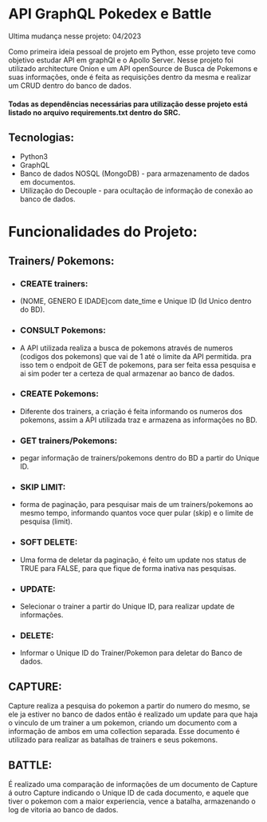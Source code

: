 # API GraphQL Pokedex e Battle
Ultima mudança nesse projeto: 04/2023 

Como primeira ideia pessoal de projeto em Python, esse projeto teve como objetivo estudar
API em graphQl e o Apollo Server. Nesse projeto foi utilizado architecture Onion e um API openSource de Busca de Pokemons e suas informações, onde é feita as requisições
dentro da mesma e realizar um CRUD dentro do banco de dados.

 #### Todas as dependências necessárias para utilização desse projeto está listado no arquivo requirements.txt dentro do SRC.
## Tecnologias:

- Python3
- GraphQL
- Banco de dados NOSQL (MongoDB) - para armazenamento de dados em documentos.
- Utilização do Decouple - para ocultação de informação de conexão ao banco de dados.

# Funcionalidades do Projeto:

## Trainers/ Pokemons:
- ### CREATE trainers:
- (NOME, GENERO E IDADE)com date_time e Unique ID (Id Unico dentro do BD).
- ### CONSULT Pokemons:
- A API utilizada realiza a busca de pokemons através de numeros (codigos dos pokemons) que vai de 1 até o limite da API permitida.
pra isso tem o endpoit de GET de pokemons, para ser feita essa pesquisa e ai sim poder ter a certeza de qual armazenar ao banco de dados.
- ### CREATE Pokemons:
- Diferente dos trainers, a criação é feita informando os numeros dos pokemons, assim a API utilizada traz e armazena as informações no BD.
- ### GET trainers/Pokemons:
-  pegar informação de trainers/pokemons dentro do BD a partir do Unique ID.
- ### SKIP LIMIT:
- forma de paginação, para pesquisar mais de um trainers/pokemons ao mesmo tempo, informando quantos voce quer pular (skip) e o limite de pesquisa (limit).
- ### SOFT DELETE:
- Uma forma de deletar da paginação, é feito um update nos status de TRUE para FALSE, para que fique de forma inativa nas pesquisas.
- ### UPDATE:
- Selecionar o trainer a partir do Unique ID, para realizar update de informações.
- ### DELETE:
- Informar o Unique ID do Trainer/Pokemon para deletar do Banco de dados.

## CAPTURE:
Capture realiza a pesquisa do pokemon a partir do numero do mesmo, se ele ja estiver no banco de dados então é realizado um update para que haja o vinculo de um trainer a um pokemon, criando um documento com a informação de ambos em uma collection separada.
 Esse documento é utilizado para realizar as batalhas de trainers e seus pokemons.

## BATTLE:
É realizado uma comparação de informações de um documento de Capture á outro Capture indicando o Unique ID de cada documento, e aquele que tiver o pokemon com a maior experiencia, vence a batalha, armazenando o log de vitoria ao banco de dados.


